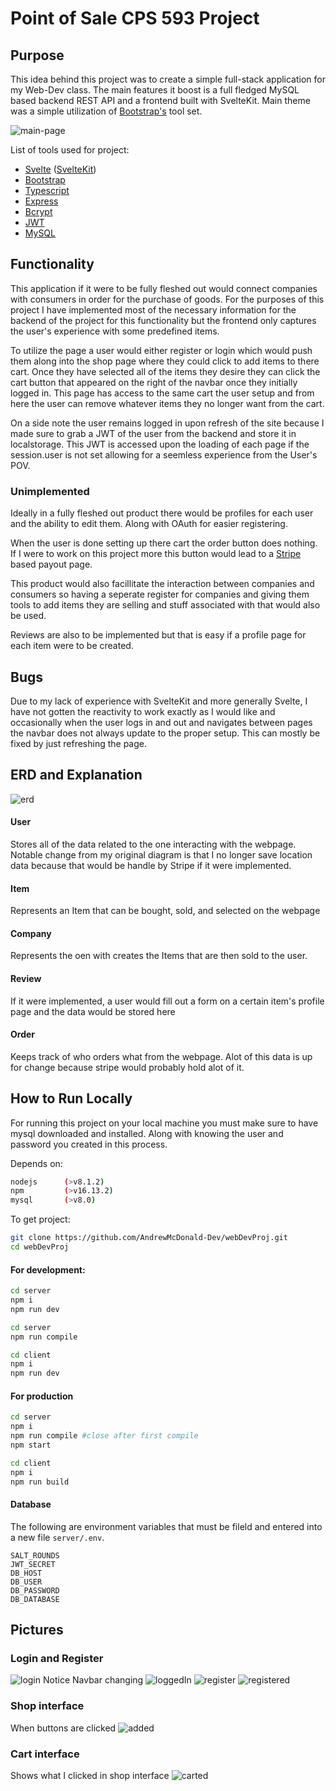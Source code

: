 # Point of Sale CPS 593 Project

## Purpose

This idea behind this project was to create a simple full-stack application for my Web-Dev class.
The main features it boost is a full fledged MySQL based backend REST API and a frontend built with SvelteKit.
Main theme was a simple utilization of [Bootstrap's](https://getbootstrap.com/docs/5.2/getting-started/introduction/) tool set.

![main-page](https://i.imgur.com/b3oBn0o.png)

List of tools used for project:

-   [Svelte](https://svelte.dev/) ([SvelteKit](https://kit.svelte.dev/))
-   [Bootstrap](https://getbootstrap.com/)
-   [Typescript](https://www.typescriptlang.org/)
-   [Express](https://expressjs.com/)
-   [Bcrypt](https://www.npmjs.com/package/bcrypt)
-   [JWT](https://jwt.io/)
-   [MySQL](https://www.mysql.com/)

## Functionality

This application if it were to be fully fleshed out would connect companies with consumers in order for the purchase of goods. For the purposes of this project I have implemented most of the necessary information for the backend of the project for this functionality but the frontend only captures the user's experience with some predefined items.

To utilize the page a user would either register or login which would push them along into the shop page where they could click to add items to there cart. Once they have selected all of the items they desire they can click the cart button that appeared on the right of the navbar once they initially logged in. This page has access to the same cart the user setup and from here the user can remove whatever items they no longer want from the cart.

On a side note the user remains logged in upon refresh of the site because I made sure to grab a JWT of the user from the backend and store it in localstorage. This JWT is accessed upon the loading of each page if the session.user is not set allowing for a seemless experience from the User's POV.

### Unimplemented

Ideally in a fully fleshed out product there would be profiles for each user and the ability to edit them. Along with OAuth for easier registering.

When the user is done setting up there cart the order button does nothing. If I were to work on this project more this button would lead to a [Stripe](https://stripe.com/) based payout page.

This product would also facillitate the interaction between companies and consumers so having a seperate register for companies and giving them tools to add items they are selling and stuff associated with that would also be used.

Reviews are also to be implemented but that is easy if a profile page for each item were to be created.

## Bugs

Due to my lack of experience with SvelteKit and more generally Svelte, I have not gotten the reactivity to work exactly as I would like and occasionally when the user logs in and out and navigates between pages the navbar does not always update to the proper setup. This can mostly be fixed by just refreshing the page.

## ERD and Explanation

![erd](https://i.imgur.com/qYGo6RR.png)

#### User

Stores all of the data related to the one interacting with the webpage. Notable change from my original diagram is that I no longer save location data because that would be handle by Stripe if it were implemented.

#### Item

Represents an Item that can be bought, sold, and selected on the webpage

#### Company

Represents the oen with creates the Items that are then sold to the user.

#### Review

If it were implemented, a user would fill out a form on a certain item's profile page and the data would be stored here

#### Order

Keeps track of who orders what from the webpage. Alot of this data is up for change because stripe would probably hold alot of it.

## How to Run Locally

For running this project on your local machine you must make sure to have mysql downloaded and installed. Along with knowing the user and password you created in this process.

Depends on:

```bash
nodejs      (>v8.1.2)
npm         (>v16.13.2)
mysql       (>v8.0)
```

To get project:

```bash
git clone https://github.com/AndrewMcDonald-Dev/webDevProj.git
cd webDevProj
```

#### For development:

```bash
cd server
npm i
npm run dev
```

```bash
cd server
npm run compile
```

```bash
cd client
npm i
npm run dev
```

#### For production

```bash
cd server
npm i
npm run compile #close after first compile
npm start
```

```bash
cd client
npm i
npm run build
```

#### Database

The following are environment variables that must be fileld and entered into a new file `server/.env`.

```
SALT_ROUNDS
JWT_SECRET
DB_HOST
DB_USER
DB_PASSWORD
DB_DATABASE
```

## Pictures

### Login and Register

![login](https://i.imgur.com/l6oY8GL.png)
Notice Navbar changing
![loggedIn](https://i.imgur.com/O0mpiUx.png)
![register](https://i.imgur.com/oHhVAhd.png)
![registered](https://i.imgur.com/BiitouA.png)

### Shop interface

When buttons are clicked
![added](https://i.imgur.com/to1TSj3.png)

### Cart interface

Shows what I clicked in shop interface
![carted](https://i.imgur.com/uhfhg31.png)
